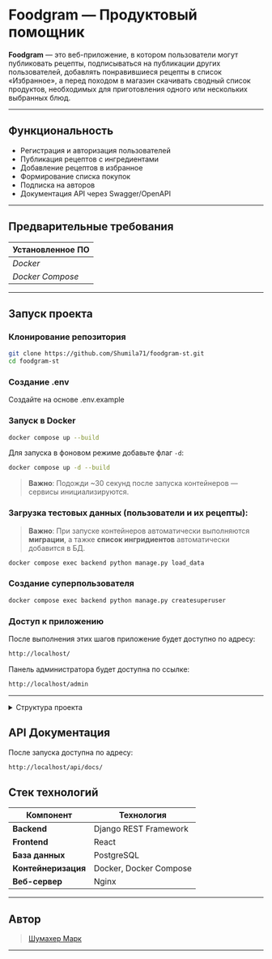 # Foodgram — Продуктовый помощник

**Foodgram** — это веб-приложение, в котором пользователи могут публиковать рецепты, подписываться на публикации других пользователей, добавлять понравившиеся рецепты в список «Избранное», а перед походом в магазин скачивать сводный список продуктов, необходимых для приготовления одного или нескольких выбранных блюд.

---

## Функциональность

- Регистрация и авторизация пользователей  
- Публикация рецептов с ингредиентами
- Добавление рецептов в избранное  
- Формирование списка покупок  
- Подписка на авторов  
- Документация API через Swagger/OpenAPI  

---

## Предварительные требования

| Установленное ПО |
|------------------|
| *Docker*         | 
| *Docker Compose* |

---
## Запуск проекта

### Клонирование репозитория
```bash
git clone https://github.com/Shumila71/foodgram-st.git
cd foodgram-st
```
### Создание .env
Cоздайте на основе .env.example
### Запуск в Docker
```bash
docker compose up --build
```
Для запуска в фоновом режиме добавьте флаг `-d`:
```bash
docker compose up -d --build
```

> **Важно**: Подожди ~30 секунд после запуска контейнеров — сервисы инициализируются.

### Загрузка тестовых данных (пользователи и их рецепты):
> **Важно**: При запуске контейнеров автоматически выполняются **миграции**, а тажке **список ингридиентов** автоматически добавится в БД.
```bash
docker compose exec backend python manage.py load_data
```

### Создание суперпользователя
```bash
docker compose exec backend python manage.py createsuperuser
```

### Доступ к приложению

После выполнения этих шагов приложение будет доступно по адресу: 
```bash
http://localhost/
```
Панель администратора будет доступна по ссылке:
```bash
http://localhost/admin
```
---
 <details> <summary> Структура проекта </summary>

```bash 
foodgram-st/
├── backend/
│   ├── foodgram_back/      # Основной Django-проект
│   ├── api/                # Эндпоинты API
│   ├── recipes/            # Работа с рецептами
│   ├── users/              # Работа с пользователями
│   └── data/               # Тестовые данные
├── frontend/               # React-приложение
├── nginx/                  # Конфигурация веб-сервера
├── docker-compose.yml      # Описание docker-сервисов
└── .env                    # Переменные окружения
```

### Инфраструктура
- `nginx/` - конфигурация Nginx
- `docker-compose.yml` - описание сервисов (backend, frontend, db, nginx)
- `.env` - переменные окружения (создайте на основе .env.example)
</details>

## API Документация

После запуска доступна по адресу:
```bash
http://localhost/api/docs/
```
## Стек технологий

| Компонент           | Технология             |
| ------------------- | -----------------------|
| **Backend**         | Django REST Framework  |
| **Frontend**        | React                  |
| **База данных**     | PostgreSQL             |
| **Контейнеризация** | Docker, Docker Compose |
| **Веб-сервер**      | Nginx                  |

---

## Автор

> [Шумахер Марк](https://github.com/Shumila71)

---
